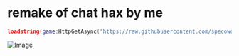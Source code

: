 # remake of chat hax by me
```lua
loadstring(game:HttpGetAsync("https://raw.githubusercontent.com/specowos/lua-projects/main/haxedchat/haxedchat.lua"))()
```
![Image]([https://raw.githubusercontent.com/specowos/lua-projects/main/customload/images/taurine_display.png](https://media.discordapp.net/attachments/922633343068155904/983485423185723442/unknown.png))
